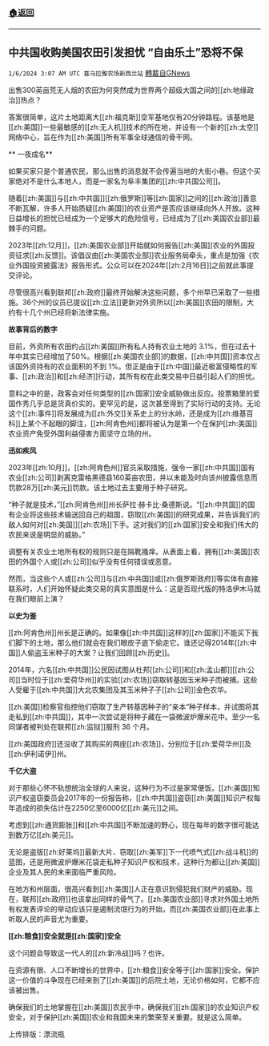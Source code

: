 ###  [:house:返回](README.md)
---


## 中共国收购美国农田引发担忧 “自由乐土”恐将不保
`1/6/2024 3:07 AM UTC 喜马拉雅农场新西兰站` [轉載自GNews](https://gnews.org/articles/2189599)

出售300英亩荒无人烟的农田为何突然成为世界两个超级大国之间的[[zh:地缘政治]]热点？ 

答案很简单，这片土地距离大[[zh:福克斯]]空军基地仅有20分钟路程。该基地是[[zh:美国]]一些最敏感的[[zh:无人机]]技术的所在地，并设有一个新的[[zh:太空]]网络中心，旨在作为[[zh:美国]]所有军事全球通信的骨干网。

** 一夜成名**

如果买家只是个普通农民，那么出售的消息就不会传遍当地的大街小巷。但这个买家绝对不是什么本地人，而是一家名为阜丰集团的[[zh:中共国公司]]。

随着[[zh:美国]]与[[zh:中共国]][[zh:俄罗斯]]等[[zh:国家]]之间的[[zh:政治]]善意不断瓦解，许多人开始质疑[[zh:美国]]的农业资产是否应该继续向外人开放。这种日益增长的担忧已经成为一个足够大的危险信号，已经成为了[[zh:美国农业部]]最棘手的问题。

2023年[[zh:12月]]，[[zh:美国农业部]]开始就如何报告[[zh:美国]]农业的外国投资征求[[zh:反馈]]。该倡议由[[zh:美国农业部]]农业服务局牵头，重点是加强《农业外国投资披露法》报告形式。公众可以在2024年[[zh:2月16日]]之前就此事提交评论。

尽管很高兴看到联邦[[zh:政府]]最终开始解决这些问题，多个州早已采取了一些措施。36个州的议员已提议[[zh:立法]]更新对外资所以[[zh:美国]]农田的限制，大约有十几个州已经将新法律实施。

 **故事背后的数字**

目前，外资所有农田约占[[zh:美国]]所有私人持有农业土地的 3.1%，但在过去十年中其实已经增加了50%。根据[[zh:美国农业部]]的数据，[[zh:中共国]]资本仅占该国外资持有的农业面积的不到 1%。但正是由于[[zh:中国]]最近极富侵略性的军事、[[zh:政治]]和[[zh:经济]]行动，其所有权在此类交易中日益引起人们的担忧。

意料之中的是，政客会对任何类型的[[zh:国家]]安全威胁做出反应。投票箱里的爱国作秀几乎总是货真价实的。更罕见的是，这次甚至得到了实际行动的支持。无论这个[[zh:事件]]将发展成为[[zh:外交]]关系史上的分水岭，还是成为[[zh:维基百科]]上某个不起眼的脚注，[[zh:阿肯色州]]都将被认为是第一个在保护[[zh:美国]]农业资产免受外国利益侵害方面坚守立场的州。

**迅如疾风**

2023年[[zh:10月]]，[[zh:阿肯色州]]官员采取措施，强令一家[[zh:中共国]]国有农业[[zh:公司]]剥离克雷格黑德县160英亩农田，并以未能及时向该州披露信息而罚款28万[[zh:美元]]罚款。该土地过去主要用于种子研究。

“种子就是技术，”[[zh:阿肯色州]]州长萨拉·赫卡比·桑德斯说。“[[zh:中共国]]的国有企业将这些技术输送回自己的祖国，窃取[[zh:美国]]的研究成果，并告诉我们的敌人如何对[[zh:美国]][[zh:农场]]下手。这对我们的[[zh:国家]]安全和我们伟大的农民来说是明显的威胁。”

调整有关农业土地所有权的规则只是在隔靴搔痒。从表面上看，拥有[[zh:美国]]农田的外国个人或[[zh:公司]]似乎没有任何错误或恶意。

然而，当这些个人或[[zh:公司]]与[[zh:中共国]]或[[zh:俄罗斯政府]]等实体有直接联系时，人们开始怀疑此类交易的真实意图是什么：这是否现代版的特洛伊木马就在我们眼前上演？ 

 **以史为鉴**

[[zh:阿肯色州]]州长是正确的。如果像[[zh:中共国]]这样的[[zh:国家]]不能买下我们脚下的土地，那么他们就会在我们眼皮子底下偷走它。谁还记得2014年[[zh:中国]]人偷盗玉米种子的大案？让我们回顾[[zh:历史]]。

2014年，六名[[zh:中共国]]公民因试图从杜邦[[zh:公司]]和[[zh:孟山都]][[zh:公司]]当时位于[[zh:爱荷华州]]的实验[[zh:农场]]窃取转基因玉米种子而被捕。这些人受雇于[[zh:中共国]]大北农集团及其玉米种子子[[zh:公司]]金色农华。 

[[zh:美国]]检察官指控他们窃取了生产转基因种子的“亲本”种子样本，并试图将其走私到[[zh:中共国]]，其中一次尝试是将种子藏在一袋微波炉爆米花中。至少一名同谋者被判处在联邦[[zh:监狱]]服刑 36 个月。

[[zh:美国政府]]还没收了其购买的两座[[zh:农场]]，分别位于[[zh:爱荷华州]]及[[zh:伊利诺伊]]州。

 **千亿大盗**

对于那些心怀不轨想统治全球的人来说，这种行为不过是家常便饭。[[zh:美国]]知识产权盗窃委员会2017年的一份报告称，[[zh:中共国]]盗窃[[zh:美国]]知识产权每年造成的损失估计在2250亿至6000亿[[zh:美元]]之间。

考虑到[[zh:通货膨胀]]和[[zh:中共国]]不断加速的野心，现在每年的数字很可能达到数万亿[[zh:美元]]。

无论是盗版[[zh:好莱坞]]最新大片、窃取[[zh:美军]]下一代喷气式[[zh:战斗机]]的蓝图，还是用微波炉爆米花袋走私种子知识产权和技术，这种行为都让[[zh:美国]]企业及其人民的未来面临严重风险。

在地方和州层面，很高兴看到[[zh:美国]]人正在意识到侵犯我们财产的威胁。现在，联邦[[zh:政府]]也该拿出同样的骨气了。[[zh:美国农业部]]寻求对外国土地所有权发表评论的举动应该只是遏制流氓行为的开始，而[[zh:美国农业部]]在此事上听取人民的声音尤为重要。

**[[zh:粮食]]安全就是[[zh:国家]]安全**

这个问题会导致这一代人的[[zh:新冷战]]吗？也许。

在资源有限、人口不断增长的世界中，[[zh:粮食]]安全等于[[zh:国家]]安全。保护这一价值的斗争现在已经来到了[[zh:美国]]的后院土地，无论价格如何，它都不应该被出售。

确保我们的土地掌握在[[zh:美国]]农民手中，确保我们[[zh:国家]]的农业知识产权安全，对于保护[[zh:美国]]农业和我国未来的繁荣至关重要。就是这么简单。

上传排版：漂流瓶
